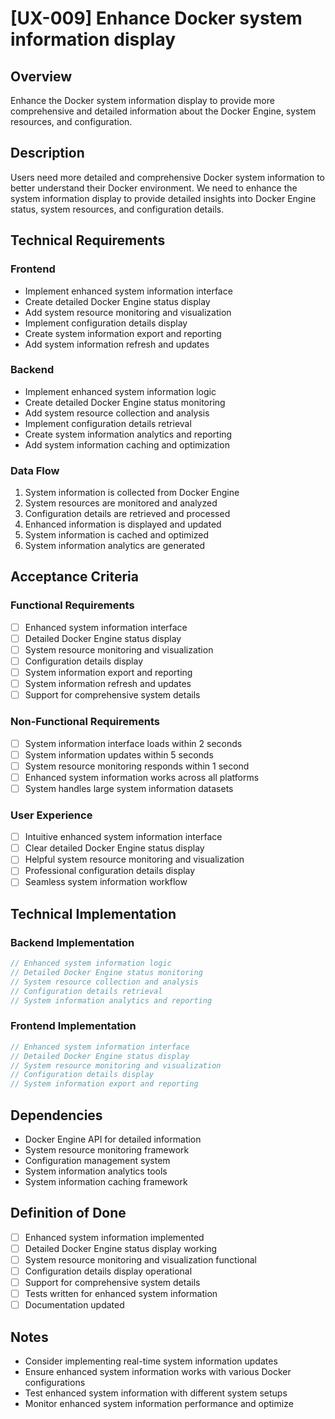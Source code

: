 # [UX-009] Enhance Docker system information display

## Overview

Enhance the Docker system information display to provide more comprehensive and detailed information about the Docker Engine, system resources, and configuration.

## Description

Users need more detailed and comprehensive Docker system information to better understand their Docker environment. We need to enhance the system information display to provide detailed insights into Docker Engine status, system resources, and configuration details.

## Technical Requirements

### Frontend

- Implement enhanced system information interface
- Create detailed Docker Engine status display
- Add system resource monitoring and visualization
- Implement configuration details display
- Create system information export and reporting
- Add system information refresh and updates

### Backend

- Implement enhanced system information logic
- Create detailed Docker Engine status monitoring
- Add system resource collection and analysis
- Implement configuration details retrieval
- Create system information analytics and reporting
- Add system information caching and optimization

### Data Flow

1. System information is collected from Docker Engine
2. System resources are monitored and analyzed
3. Configuration details are retrieved and processed
4. Enhanced information is displayed and updated
5. System information is cached and optimized
6. System information analytics are generated

## Acceptance Criteria

### Functional Requirements

- [ ] Enhanced system information interface
- [ ] Detailed Docker Engine status display
- [ ] System resource monitoring and visualization
- [ ] Configuration details display
- [ ] System information export and reporting
- [ ] System information refresh and updates
- [ ] Support for comprehensive system details

### Non-Functional Requirements

- [ ] System information interface loads within 2 seconds
- [ ] System information updates within 5 seconds
- [ ] System resource monitoring responds within 1 second
- [ ] Enhanced system information works across all platforms
- [ ] System handles large system information datasets

### User Experience

- [ ] Intuitive enhanced system information interface
- [ ] Clear detailed Docker Engine status display
- [ ] Helpful system resource monitoring and visualization
- [ ] Professional configuration details display
- [ ] Seamless system information workflow

## Technical Implementation

### Backend Implementation

```rust
// Enhanced system information logic
// Detailed Docker Engine status monitoring
// System resource collection and analysis
// Configuration details retrieval
// System information analytics and reporting
```

### Frontend Implementation

```typescript
// Enhanced system information interface
// Detailed Docker Engine status display
// System resource monitoring and visualization
// Configuration details display
// System information export and reporting
```

## Dependencies

- Docker Engine API for detailed information
- System resource monitoring framework
- Configuration management system
- System information analytics tools
- System information caching framework

## Definition of Done

- [ ] Enhanced system information implemented
- [ ] Detailed Docker Engine status display working
- [ ] System resource monitoring and visualization functional
- [ ] Configuration details display operational
- [ ] Support for comprehensive system details
- [ ] Tests written for enhanced system information
- [ ] Documentation updated

## Notes

- Consider implementing real-time system information updates
- Ensure enhanced system information works with various Docker configurations
- Test enhanced system information with different system setups
- Monitor enhanced system information performance and optimize
